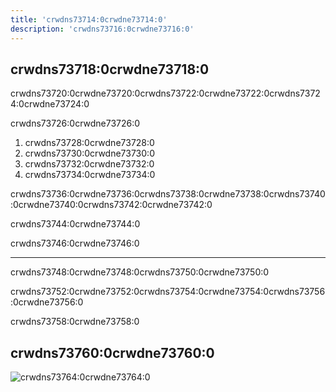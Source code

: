 ```yaml
---
title: 'crwdns73714:0crwdne73714:0'
description: 'crwdns73716:0crwdne73716:0'
---
```


## crwdns73718:0crwdne73718:0

crwdns73720:0crwdne73720:0crwdns73722:0crwdne73722:0crwdns73724:0crwdne73724:0

crwdns73726:0crwdne73726:0

1. crwdns73728:0crwdne73728:0
2. crwdns73730:0crwdne73730:0
3. crwdns73732:0crwdne73732:0
4. crwdns73734:0crwdne73734:0

crwdns73736:0crwdne73736:0crwdns73738:0crwdne73738:0crwdns73740:0crwdne73740:0crwdns73742:0crwdne73742:0

crwdns73744:0crwdne73744:0

crwdns73746:0crwdne73746:0

---

crwdns73748:0crwdne73748:0crwdns73750:0crwdne73750:0

crwdns73752:0crwdne73752:0crwdns73754:0crwdne73754:0crwdns73756:0crwdne73756:0

crwdns73758:0crwdne73758:0

## crwdns73760:0crwdne73760:0

![crwdns73764:0crwdne73764:0](crwdns73762:0crwdne73762:0)
